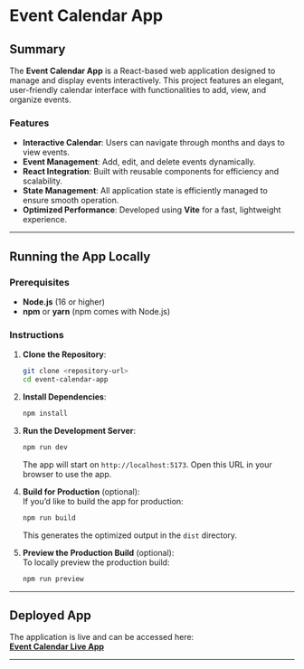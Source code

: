 # Event Calendar App  

## Summary  
The **Event Calendar App** is a React-based web application designed to manage and display events interactively. This project features an elegant, user-friendly calendar interface with functionalities to add, view, and organize events.  

### Features  
- **Interactive Calendar**: Users can navigate through months and days to view events.  
- **Event Management**: Add, edit, and delete events dynamically.  
- **React Integration**: Built with reusable components for efficiency and scalability.  
- **State Management**: All application state is efficiently managed to ensure smooth operation.  
- **Optimized Performance**: Developed using **Vite** for a fast, lightweight experience.  

---

## Running the App Locally  

### Prerequisites  
- **Node.js** (16 or higher)  
- **npm** or **yarn** (npm comes with Node.js)  

### Instructions  

1. **Clone the Repository**:  
   ```bash  
   git clone <repository-url>  
   cd event-calendar-app  
   ```  

2. **Install Dependencies**:  
   ```bash  
   npm install  
   ```  

3. **Run the Development Server**:  
   ```bash  
   npm run dev  
   ```  
   The app will start on `http://localhost:5173`. Open this URL in your browser to use the app.  

4. **Build for Production** (optional):  
   If you’d like to build the app for production:  
   ```bash  
   npm run build  
   ```  
   This generates the optimized output in the `dist` directory.  

5. **Preview the Production Build** (optional):  
   To locally preview the production build:  
   ```bash  
   npm run preview  
   ```  

---

## Deployed App  
The application is live and can be accessed here:  
**[Event Calendar Live App](https://event-calendar-ochre.vercel.app/)**  

---

